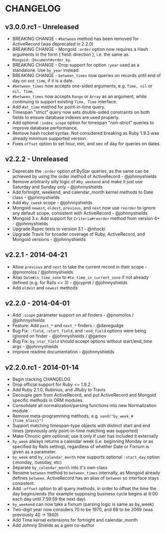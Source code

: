 # CHANGELOG

## v3.0.0.rc1 - Unreleased

* BREAKING CHANGE - `#between` method has been removed for ActiveRecord (was deprecated in 2.2.0)
* BREAKING CHANGE - Mongoid `:order` option now requires a Hash arguments in the form { field: direction }, i.e. the same as `Mongoid::Document#order_by`.
* BREAKING CHANGE - Drop support for option `:year` used as a standalone. Use `by_year` instead.
* BREAKING CHANGE - `between_times` now queries on records until end of day on `end_time`, if it is a date.
* `#between_times` now accepts one-sided arguments, e.g. `Time, nil` or `nil, Time`.
* `#between_times` now accepts `Range` or `Array` as an argument, while continuing to support existing `Time, Time` interface.
* Add `#at_time` method for point-in-time query.
* Timespan "strict" query now sets double-sided constraints on both fields to ensure database indexes are used properly.
* Add optional `:index_scope` option for timespan "non-strict" queries to improve database performance.
* Remove hash rocket syntax. Not considered breaking as Ruby 1.9.3 was already minimum supported version.
* Fixes `offset` option to set hour, min, and sec of day for queries on dates.

## v2.2.2 - Unreleased

* Deprecate the `:order` option of ByStar queries, as the same can be achieved by using the order method of ActiveRecord - @johnnyshields
* Remove arbitrarily silly logic of `#by_weekend` and make it just use Saturday and Sunday only - @johnnyshields
* Add fortnight, weekend, and calendar_month kernel methods to Date class - @johnnyshields
* Add `#by_cweek` scope - @johnnyshields
* Mongoid `newest`, `oldest`, `previous`, and `next` now use `reorder` to ignore any default scope, consistent with ActiveRecord - @johnnyshields
* Mongoid 3.x: Add support for `Criteria#reorder` method from version 4+ - @johnnyshields
* Upgrade Rspec tests to version 3.1 - @nhocki
* Upgrade Travis for broader coverage of Ruby, ActiveRecord, and Mongoid versions - @johnnyshields

## v2.2.1 - 2014-04-21

* Allow `previous` and `next` to take the current record in their scope - @pnomolos / @johnnyshields
* Alias `Date#in_time_zone` to `#to_time_in_current_zone` if not already defined (e.g. for Rails <= 3) - @jcypret / @johnnyshields
* Add `oldest` and `newest` methods

## v2.2.0 - 2014-04-01

* Add `:scope` parameter support on all finders - @pnomolos / @johnnyshields
* Feature: Add `past_*` and `next_*` finders - @davegudge
* Bug Fix: `:field`, `:start_field`, and `:end_field` options were being ignored on finder - @johnnyshields / @gamov
* Bug Fix: `by_star_field` should accept options without start/end_time args - @johnnyshields
* Improve readme documentation - @johnnyshields

## v2.2.0.rc1 - 2014-01-14

* Begin tracking CHANGELOG
* Drop official support for Ruby <= 1.9.2
* Add Ruby 2.1.0, Rubinius, and JRuby to Travis
* Decouple gem from ActiveRecord, and put ActiveRecord and Mongoid specific methods in ORM modules.
* Consolidate all normalization/parsing functions into new Normalization module
* Remove meta-programming methods, e.g. `send("by_week_#{time_klass}")`
* Support matching timespan-type objects with distinct start and end times (previously only point-in-time matching was supported)
* Make Chronic gem optional; use it only if user has included it externally
* `by_week` always returns a calendar week (i.e. beginning Monday or as specified by Rails setting), regardless of whether Date or Fixnum is given as a parameter.
* `by_week` and `by_calendar_month` now supports optional `:start_day` option (:monday, :tuesday, etc)
* Separate `by_calendar_month` into it's own class
* Rename `between` method to `between_times` internally, as Mongoid already defines `between`. ActiveRecord has an alias of `between` so interface stays consistent.
* Add `:offset` option to all query methods, in order to offset the time the day begins/ends (for example supposing business cycle begins at 8:00 each day until 7:59:59 the next day)
* `by_weekend` can now take a fixnum (parsing logic is same as by_week)
* Two-digit year now considers 70 to be 1970, and 69 to be 2069 (was previously 40 -> 1940)
* Add Time kernel extensions for fortnight and calendar_month
* Add Johnny Shields as a gem co-author
